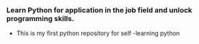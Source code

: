 ### Learn Python for application in the job field and unlock programming skills.
* This is my first python repository for self -learning python
